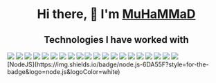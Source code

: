 <h1 align="center">Hi there, 👋  I'm <a href="https://t.me/AgReSSoR_vu" target="_blank">MuHaMMaD</a> </h1>



<h2 align="center">Technologies I have worked with</h2>

 <div>
  <img src="https://img.shields.io/badge/node.js-6DA55F" />
  <img src="https://img.shields.io/badge/node.js-6DA55F" />
  <img src="https://img.shields.io/badge/node.js-6DA55F" />
  <img src="https://img.shields.io/badge/node.js-6DA55F" />
  <img src="https://img.shields.io/badge/node.js-6DA55F" />
  <img src="https://img.shields.io/badge/node.js-6DA55F" />
  <img src="https://img.shields.io/badge/node.js-6DA55F" />
  <img src="https://img.shields.io/badge/node.js-6DA55F" />
  <img src="https://img.shields.io/badge/node.js-6DA55F" />
  <img src="https://img.shields.io/badge/node.js-6DA55F" />
 <img src="https://img.shields.io/badge/node.js-6DA55F" />
 <img src="https://img.shields.io/badge/node.js-6DA55F" />
 <img src="https://img.shields.io/badge/node.js-6DA55F" />
 <img src="https://img.shields.io/badge/node.js-6DA55F" />
 <img src="https://img.shields.io/badge/node.js-6DA55F" />
 <img src="https://img.shields.io/badge/node.js-6DA55F" />
 <img src="https://img.shields.io/badge/node.js-6DA55F" />
 <img src="https://img.shields.io/badge/node.js-6DA55F" />
 <img src="https://img.shields.io/badge/node.js-6DA55F" />
 <img src="https://img.shields.io/badge/node.js-6DA55F" />

 
</div>
 [NodeJS](https://img.shields.io/badge/node.js-6DA55F?style=for-the-badge&logo=node.js&logoColor=white)

<!--
**MuSliM-95/MuSliM-95** is a ✨ _special_ ✨ repository because its `README.md` (this file) appears on your GitHub profile.

Here are some ideas to get you started:

- 🔭 I’m currently working on ...
- 🌱 I’m currently learning ...
- 👯 I’m looking to collaborate on ...
- 🤔 I’m looking for help with ...
- 💬 Ask me about ...
- 📫 How to reach me: ...
- 😄 Pronouns: ...
- ⚡ Fun fact: ...
-->
